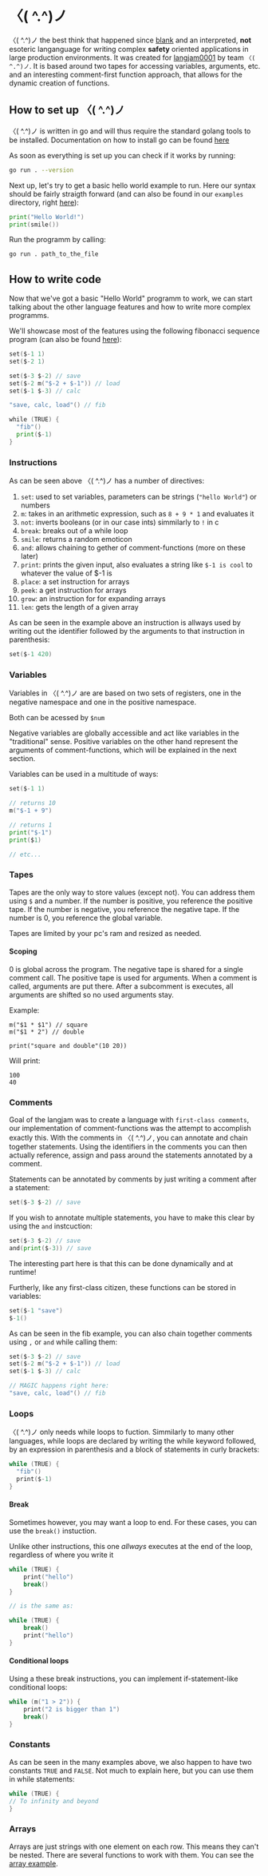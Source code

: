 # 〈( \^.\^)ノ

〈( \^.\^)ノ the best think that happened since [blank](https://www.youtube.com/watch?v=dQw4w9WgXcQ) and an interpreted, **not** esoteric langanguage for writing complex **safety** oriented applications in large production environments.
It was created for [langjam0001](https://github.com/langjam/jam0001) by team ``〈( ^.^)ノ``.
It is based around two tapes for accessing variables, arguments, etc. and an interesting comment-first function approach, that allows for the dynamic creation of functions.

## How to set up 〈( \^.\^)ノ
〈( \^.\^)ノ is written in go and will thus require the standard golang tools to be installed.
Documentation on how to install go can be found [here](https://golang.org/doc/install)

As soon as everything is set up you can check if it works by running:
```bash
go run . --version
```
Next up, let's try to get a basic hello world example to run.
Here our syntax should be fairly straigth forward (and can also be found in our ``examples`` directory, right [here](/%E3%80%88(%20%5E.%5E)%E3%83%8E/examples/helloworld.sml)):
```go
print("Hello World!")
print(smile())
```
Run the programm by calling:
```bash
go run . path_to_the_file
```

## How to write code
Now that we've got a basic "Hello World" programm to work, we can start talking about the other language features and how to write more complex programms.

We'll showcase most of the features using the following fibonacci sequence program (can also be found [here](/%E3%80%88(%20%5E.%5E)%E3%83%8E/examples/fib.sml)):
```go
set($-1 1)
set($-2 1)

set($-3 $-2) // save
set($-2 m("$-2 + $-1")) // load
set($-1 $-3) // calc

"save, calc, load"() // fib

while (TRUE) {
  "fib"()
  print($-1)
}
```

### Instructions
As can be seen above 〈( \^.\^)ノ has a number of directives:
1. ``set``: used to set variables, parameters can be strings (``"hello World"``) or numbers
2. ``m``: takes in an arithmetic expression, such as ``8 + 9 * 1`` and evaluates it
3. ``not``: inverts booleans (or in our case ints) simmilarly to ``!`` in c
4. ``break``: breaks out of a while loop
5. ``smile``: returns a random emoticon
6. ``and``: allows chaining to gether of comment-functions (more on these later)
7. ``print``: prints the given input, also evaluates a string like ``$-1 is cool`` to whatever the value of $-1 is
8. ``place``: a set instruction for arrays
9. ``peek``: a get instruction for arrays
10. ``grow``: an instruction for for expanding arrays
11. ``len``: gets the length of a given array

As can be seen in the example above an instruction is allways used by writing out the identifier followed by the arguments to that instruction in parenthesis:

```go 
set($-1 420)
```

### Variables
Variables in 〈( \^.\^)ノ are are based on two sets of registers, one in the negative namespace and one in the positive namespace.

Both can be acessed by ``$num``

Negative variables are globally accessible and act like variables in the "traditional" sense. 
Positive variables on the other hand represent the arguments of comment-functions, which will be explained in the next section.

Variables can be used in a multitude of ways:
```go
set($-1 1)

// returns 10
m("$-1 + 9")

// returns 1
print("$-1")
print($1)

// etc...
```

### Tapes

Tapes are the only way to store values (except not). You can address them using `$` and a number.
If the number is positive, you reference the positive tape. If the number is negative, you reference the negative tape.
If the number is 0, you reference the global variable.

Tapes are limited by your pc's ram and resized as needed.

#### Scoping

0 is global across the program.
The negative tape is shared for a single comment call.
The positive tape is used for arguments. When a comment is called,
arguments are put there. After a subcomment is executes, all arguments
are shifted so no used arguments stay.

Example:

```
m("$1 * $1") // square
m("$1 * 2") // double

print("square and double"(10 20))
```

Will print:

```
100
40
```


### Comments
Goal of the langjam was to create a language with ``first-class comments``, our implementation of comment-functions was the attempt to accomplish exactly this.
With the comments in 〈( \^.\^)ノ, you can annotate and chain together statements.
Using the identifiers in the comments you can then actually reference, assign and pass around the statements annotated by a comment.

Statements can be annotated by comments by just writing a comment after a statement:
```go
set($-3 $-2) // save
```

If you wish to annotate multiple statements, you have to make this clear by using the ``and`` instcuction:
```go
set($-3 $-2) // save
and(print($-3)) // save
```
The interesting part here is that this can be done dynamically and at runtime!

Furtherly, like any first-class citizen, these functions can be stored in variables:

```go
set($-1 "save")
$-1()
```

As can be seen in the fib example, you can also chain together comments using ``,`` or ``and`` while calling them:
```go
set($-3 $-2) // save
set($-2 m("$-2 + $-1")) // load
set($-1 $-3) // calc

// MAGIC happens right here:
"save, calc, load"() // fib
```

### Loops
〈( \^.\^)ノ only needs while loops to fuction.
Simmilarly to many other languages, while loops are declared by writing the while keyword followed, by an expression in parenthesis and a block of statements in curly brackets:

```c
while (TRUE) {
  "fib"()
  print($-1)
}
```

#### Break
Sometimes however, you may want a loop to end.
For these cases, you can use the ``break()`` instuction.

Unlike other instructions, this one *allways* executes at the end of the loop, regardless of where you write it
```c
while (TRUE) {
    print("hello")
    break()
}

// is the same as:

while (TRUE) {
    break()
    print("hello")
}
```
#### Conditional loops
Using a these break instructions, you can implement if-statement-like conditional loops:
```c
while (m("1 > 2")) {
    print("2 is bigger than 1")
    break()
}
```

### Constants
As can be seen in the many examples above, we also happen to have two constants ``TRUE`` and ``FALSE``. 
Not much to explain here, but you can use them in while statements:
```c
while (TRUE) {
// To infinity and beyond
}
```

### Arrays

Arrays are just strings with one element on each row. This means they can't be nested.
There are several functions to work with them. You can see the [array example](./examples/arrays.sml).

